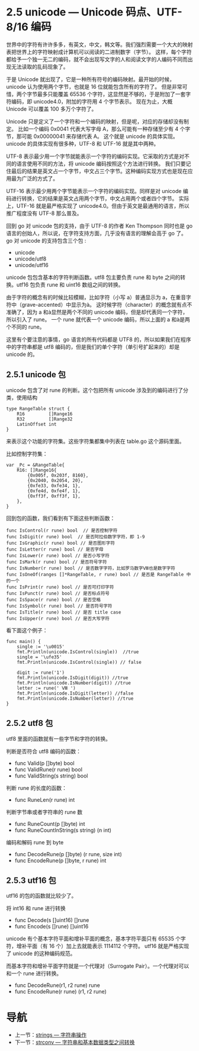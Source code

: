 # 2.5 unicode — Unicode 码点、UTF-8/16 编码 #

世界中的字符有许许多多，有英文，中文，韩文等。我们强烈需要一个大大的映射表把世界上的字符映射成计算机可以阅读的二进制数字（字节）。
这样，每个字符都给予一个独一无二的编码，就不会出现写文字的人和阅读文字的人编码不同而出现无法读取的乱码现象了。

于是 Unicode 就出现了，它是一种所有符号的编码映射。最开始的时候，unicode 认为使用两个字节，也就是 16 位就能包含所有的字符了。
但是非常可惜，两个字节最多只能覆盖 65536 个字符，这显然是不够的，于是附加了一套字符编码，即 unicode4.0，附加的字符用 4 个字节表示。
现在为止，大概 Unicode 可以覆盖 100 多万个字符了。

Unicode 只是定义了一个字符和一个编码的映射，但是呢，对应的存储却没有制定。
比如一个编码 0x0041 代表大写字母 A，那么可能有一种存储至少有 4 个字节，那可能 0x00000041 来存储代表 A。
这个就是 unicode 的具体实现。unicode 的具体实现有很多种，UTF-8 和 UTF-16 就是其中两种。

UTF-8 表示最少用一个字节就能表示一个字符的编码实现。它采取的方式是对不同的语言使用不同的方法，将 unicode 编码按照这个方法进行转换。
我们只要记住最后的结果是英文占一个字节，中文占三个字节。这种编码实现方式也是现在应用最为广泛的方式了。

UTF-16 表示最少用两个字节能表示一个字符的编码实现。同样是对 unicode 编码进行转换，它的结果是英文占用两个字节，中文占用两个或者四个字节。
实际上，UTF-16 就是最严格实现了 unicode4.0。但由于英文是最通用的语言，所以推广程度没有 UTF-8 那么普及。

回到 go 对 unicode 包的支持，由于 UTF-8 的作者 Ken Thompson 同时也是 go 语言的创始人，所以说，在字符支持方面，几乎没有语言的理解会高于 go 了。
go 对 unicode 的支持包含三个包 :

* unicode
* unicode/utf8
* unicode/utf16

unicode 包包含基本的字符判断函数。utf8 包主要负责 rune 和 byte 之间的转换。utf16 包负责 rune 和 uint16 数组之间的转换。

由于字符的概念有的时候比较模糊，比如字符（小写 a）普通显示为 a，在重音字符中（grave-accented）中显示为à。
这时候字符（character）的概念就有点不准确了，因为 a 和à显然是两个不同的 unicode 编码，但是却代表同一个字符，所以引入了 rune。
一个 rune 就代表一个 unicode 编码，所以上面的 a 和à是两个不同的 rune。

这里有个要注意的事情，go 语言的所有代码都是 UTF8 的，所以如果我们在程序中的字符串都是 utf8 编码的，但是我们的单个字符（单引号扩起来的）却是 unicode 的。

## 2.5.1 unicode 包 ##

unicode 包含了对 rune 的判断。这个包把所有 unicode 涉及到的编码进行了分类，使用结构

```golang
type RangeTable struct {
	R16         []Range16
	R32         []Range32
	LatinOffset int
}
```
来表示这个功能的字符集。这些字符集都集中列表在 table.go 这个源码里面。

比如控制字符集：

```golang
var _Pc = &RangeTable{
	R16: []Range16{
		{0x005f, 0x203f, 8160},
		{0x2040, 0x2054, 20},
		{0xfe33, 0xfe34, 1},
		{0xfe4d, 0xfe4f, 1},
		{0xff3f, 0xff3f, 1},
	},
}
```

回到包的函数，我们看到有下面这些判断函数：

```
func IsControl(r rune) bool  // 是否控制字符
func IsDigit(r rune) bool  // 是否阿拉伯数字字符，即 1-9
func IsGraphic(r rune) bool // 是否图形字符
func IsLetter(r rune) bool // 是否字母
func IsLower(r rune) bool // 是否小写字符
func IsMark(r rune) bool // 是否符号字符
func IsNumber(r rune) bool // 是否数字字符，比如罗马数字Ⅷ也是数字字符
func IsOneOf(ranges []*RangeTable, r rune) bool // 是否是 RangeTable 中的一个
func IsPrint(r rune) bool // 是否可打印字符
func IsPunct(r rune) bool // 是否标点符号
func IsSpace(r rune) bool // 是否空格
func IsSymbol(r rune) bool // 是否符号字符
func IsTitle(r rune) bool // 是否 title case
func IsUpper(r rune) bool // 是否大写字符
```

看下面这个例子：

```golang
func main() {
	single := '\u0015'
	fmt.Println(unicode.IsControl(single))  //true
	single = '\ufe35'
	fmt.Println(unicode.IsControl(single)) // false

	digit := rune('1')
	fmt.Println(unicode.IsDigit(digit)) //true
	fmt.Println(unicode.IsNumber(digit)) //true
	letter := rune(' Ⅷ ')
	fmt.Println(unicode.IsDigit(letter)) //false
	fmt.Println(unicode.IsNumber(letter)) //true
}
```

## 2.5.2 utf8 包 ##

utf8 里面的函数就有一些字节和字符的转换。

判断是否符合 utf8 编码的函数：
* func Valid(p []byte) bool
* func ValidRune(r rune) bool
* func ValidString(s string) bool

判断 rune 的长度的函数：
* func RuneLen(r rune) int

判断字节串或者字符串的 rune 数
* func RuneCount(p []byte) int
* func RuneCountInString(s string) (n int)

编码和解码 rune 到 byte
* func DecodeRune(p []byte) (r rune, size int)
* func EncodeRune(p []byte, r rune) int

## 2.5.3 utf16 包 ##

utf16 的包的函数就比较少了。

将 int16 和 rune 进行转换
* func Decode(s []uint16) []rune
* func Encode(s []rune) []uint16

unicode 有个基本字符平面和增补平面的概念，基本字符平面只有 65535 个字符，增补平面（有 16 个）加上去就能表示 1114112 个字符。
utf16 就是严格实现了 unicode 的这种编码规范。

而基本字符和增补平面字符就是一个代理对（Surrogate Pair）。一个代理对可以和一个 rune 进行转换。

* func DecodeRune(r1, r2 rune) rune
* func EncodeRune(r rune) (r1, r2 rune)

# 导航 #

- 上一节：[strings — 字符串操作](02.1.md)
- 下一节：[strconv — 字符串和基本数据类型之间转换](02.3.md)
